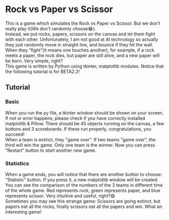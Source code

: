 # Rock vs Paper vs Scissor
This is a game which simulates the Rock vs Paper vs Scissor. But we don't really play it(We don't randomly choose:joy:).    
Instead, we put rocks, papers, scissors on the canvas and let them fight with each other. Unfortunately, I am not good at AI technology so actually they just randomly move in straight line, and bounce if they hit the wall. When they "fight"(it means one touches another), for example, if a rock meets a paper, the rock dies, but paper are still alive, and a new paper will be born. Very simple, right?  
This game is written by Python using tkinter, matplotlib modules. Notice that the following tutorial is for BETA2.2!

## Tutorial
### Basic
When you run the py file, a tkinter window should be shown on your screen. If not or error happens, please check if you have correctly installed matplotlib & Pillow. There should be 45 objects running on the canvas, a few buttons and 3 scoreboards. If these run properly, congratulations, you succeed!  
When a team is extinct, they "game over". If two teams "game over", the third will win the game. Only one team is the winner. Now you can press "Restart" button to start another new game.  

### Statistics
When a game ends, you will notice that there are another button to choose: "Statistic" button. If you press it, a new matplotlib window will be created. You can see the comparison of the numbers of the 3 teams in different time of the whole game. Red represents rock, green represents paper, and blue represents scissor. Very intuitive and useful, right?:smile:  
Sometimes you may see this strange game: Scissors are going extinct, but papers eat all the rocks, finally scissors eat all the papers and win. What an interesting game!  





    